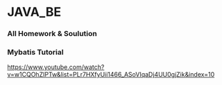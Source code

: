 # JAVA_BE

### All Homework & Soulution

### Mybatis Tutorial

https://www.youtube.com/watch?v=w1CQOhZIPTw&list=PLr7HXfyUii1466_ASoVIqaDj4UU0gjZik&index=10
